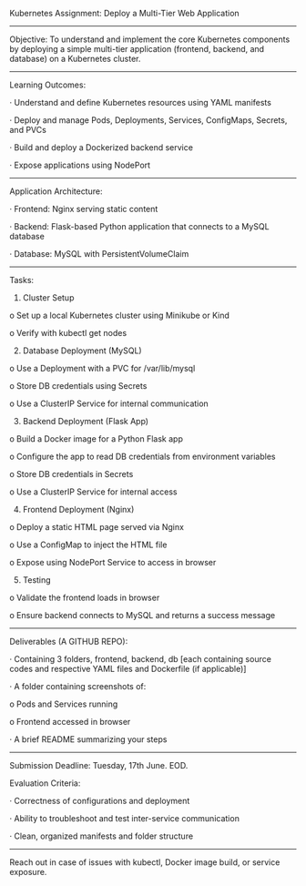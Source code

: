 Kubernetes Assignment: Deploy a Multi-Tier Web Application

---

Objective: To understand and implement the core Kubernetes components by deploying a simple multi-tier application (frontend, backend, and database) on a Kubernetes cluster.

---

Learning Outcomes:

· Understand and define Kubernetes resources using YAML manifests

· Deploy and manage Pods, Deployments, Services, ConfigMaps, Secrets, and PVCs

· Build and deploy a Dockerized backend service

· Expose applications using NodePort

---

Application Architecture:

· Frontend: Nginx serving static content

· Backend: Flask-based Python application that connects to a MySQL database

· Database: MySQL with PersistentVolumeClaim

---

Tasks:

1. Cluster Setup

o Set up a local Kubernetes cluster using Minikube or Kind

o Verify with kubectl get nodes

2. Database Deployment (MySQL)

o Use a Deployment with a PVC for /var/lib/mysql

o Store DB credentials using Secrets

o Use a ClusterIP Service for internal communication

3. Backend Deployment (Flask App)

o Build a Docker image for a Python Flask app

o Configure the app to read DB credentials from environment variables

o Store DB credentials in Secrets

o Use a ClusterIP Service for internal access

4. Frontend Deployment (Nginx)

o Deploy a static HTML page served via Nginx

o Use a ConfigMap to inject the HTML file

o Expose using NodePort Service to access in browser

5. Testing

o Validate the frontend loads in browser

o Ensure backend connects to MySQL and returns a success message

---

Deliverables (A GITHUB REPO):

· Containing 3 folders, frontend, backend, db [each containing source codes and respective YAML files and Dockerfile (if applicable)]

· A folder containing screenshots of:

o Pods and Services running

o Frontend accessed in browser

· A brief README summarizing your steps

---

Submission Deadline: Tuesday, 17th June. EOD.

Evaluation Criteria:

· Correctness of configurations and deployment

· Ability to troubleshoot and test inter-service communication

· Clean, organized manifests and folder structure

---

Reach out in case of issues with kubectl, Docker image build, or service exposure.

